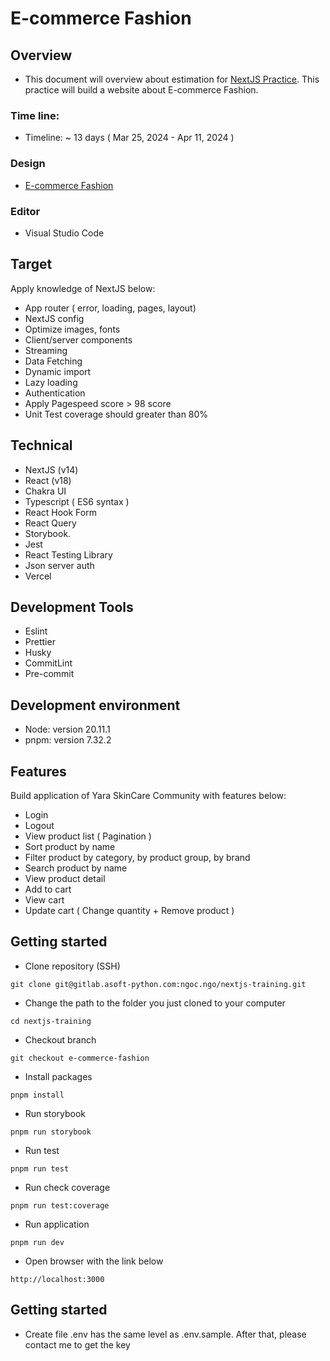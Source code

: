 # E-commerce Fashion

## Overview

- This document will overview about estimation for [NextJS Practice](https://docs.google.com/document/d/1o-OkMrSynpcOkqSiuXlx7OBC-hJSCX6nyticSFxiDZI/edit?usp=sharing). This practice will build a website about E-commerce Fashion.

### Time line:

- Timeline: ~ 13 days ( Mar 25, 2024 - Apr 11, 2024 )

### Design

- [E-commerce Fashion](<https://www.figma.com/file/OG5SXRWIqSK1dokjeOMdA0/eCommerce-Fashion-Website-(Community)?type=design&node-id=0%3A1&mode=design&t=UDWCI6YJpAbqOrX9-1>)

### Editor

- Visual Studio Code

## Target

Apply knowledge of NextJS below:

- App router ( error, loading, pages, layout)
- NextJS config
- Optimize images, fonts
- Client/server components
- Streaming
- Data Fetching
- Dynamic import
- Lazy loading
- Authentication
- Apply Pagespeed score > 98 score
- Unit Test coverage should greater than 80%

## Technical

- NextJS (v14)
- React (v18)
- Chakra UI
- Typescript ( ES6 syntax )
- React Hook Form
- React Query
- Storybook.
- Jest
- React Testing Library
- Json server auth
- Vercel

## Development Tools

- Eslint
- Prettier
- Husky
- CommitLint
- Pre-commit

## Development environment

- Node: version 20.11.1
- pnpm: version 7.32.2

## Features

Build application of Yara SkinCare Community with features below:

- Login
- Logout
- View product list ( Pagination )
- Sort product by name
- Filter product by category, by product group, by brand
- Search product by name
- View product detail
- Add to cart
- View cart
- Update cart ( Change quantity + Remove product )

## Getting started

- Clone repository (SSH)

```
git clone git@gitlab.asoft-python.com:ngoc.ngo/nextjs-training.git

```

- Change the path to the folder you just cloned to your computer

```
cd nextjs-training

```

- Checkout branch

```
git checkout e-commerce-fashion

```

- Install packages

```
pnpm install

```

- Run storybook

```
pnpm run storybook

```

- Run test

```
pnpm run test

```

- Run check coverage

```
pnpm run test:coverage

```

- Run application

```
pnpm run dev

```

- Open browser with the link below

```
http://localhost:3000

```

## Getting started

- Create file .env has the same level as .env.sample. After that, please contact me to get the key
